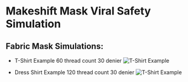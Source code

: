 # Makeshift Mask Viral Safety Simulation

## Fabric Mask Simulations:
* T-Shirt Example 60 thread count 30 denier
![T-Shirt Example](https://raw.githubusercontent.com/geekgirljoy/MakeshiftMaskViralSafetySimulation/master/t-shirt-result.png)


* Dress Shirt Example 120 thread count 30 denier
![T-Shirt Example](https://raw.githubusercontent.com/geekgirljoy/MakeshiftMaskViralSafetySimulation/master/dress-shirt-result.png)
